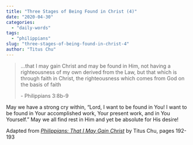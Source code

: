 ```yaml
---
title: "Three Stages of Being Found in Christ (4)"
date: "2020-04-30"
categories: 
  - "daily-words"
tags: 
  - "philippians"
slug: "three-stages-of-being-found-in-christ-4"
author: "Titus Chu"
---
```


> ...that I may gain Christ and may be found in Him, not having a righteousness of my own derived from the Law, but that which is through faith in Christ, the righteousness which comes from God on the basis of faith
> 
> \- Philippians 3:8b-9

May we have a strong cry within, “Lord, I want to be found in You! I want to be found in Your accomplished work, Your present work, and in You Yourself.” May we all find rest in Him and yet be absolute for His desire!

Adapted from _[Philippians: That I May Gain Christ](https://www.asweetsavor.org/book-philippians)_ by Titus Chu, pages 192-193
